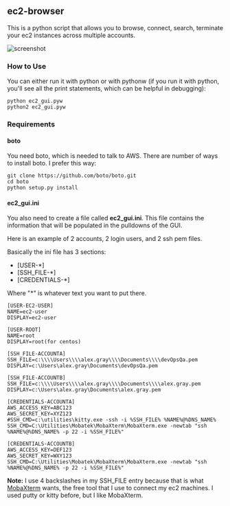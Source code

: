 ## ec2-browser ##


This is a python script that allows you to browse, connect, search, terminate your ec2 instances across multiple accounts.

![screenshot](https://raw.github.com/grayaii/ec2-browser/master/ec2_gui.png)

### How to Use ###
You can either run it with python or with pythonw (if you run it with python, you'll see all the print statements, which can be helpful in debugging):
    
    python ec2_gui.pyw
    python2 ec2_gui.pyw

### Requirements ###

#### boto ####
You need boto, which is needed to talk to AWS.  There are number of ways to install boto.  I prefer this way:

    git clone https://github.com/boto/boto.git
    cd boto
    python setup.py install

#### ec2_gui.ini ####
You also need to create a file called **ec2_gui.ini**.  This file contains the information that will be populated in the pulldowns of the GUI.

Here is an example of 2 accounts, 2 login users, and 2 ssh pem files.

Basically the ini file has 3 sections:

- [USER-*]
- [SSH_FILE-*]
- [CREDENTIALS-*]

Where "*" is whatever text you want to put there.
	
	[USER-EC2-USER]
	NAME=ec2-user
	DISPLAY=ec2-user
	
	[USER-ROOT]
	NAME=root
	DISPLAY=root(for centos)

	[SSH_FILE-ACCOUNTA]
	SSH_FILE=c:\\\\Users\\\\alex.gray\\\\Documents\\\\devOpsQa.pem
	DISPLAY=c:\Users\alex.gray\Documents\devOpsQa.pem
	
	[SSH_FILE-ACCOUNTB]
	SSH_FILE=c:\\\\Users\\\\alex.gray\\\\Documents\\\\alex.gray.pem
	DISPLAY=c:\Users\alex.gray\Documents\alex.gray.pem
	
	[CREDENTIALS-ACCOUNTA]
	AWS_ACCESS_KEY=ABC123
	AWS_SECRET_KEY=XYZ123
	#SSH_CMD=c:\utilities\kitty.exe -ssh -i %SSH_FILE% %NAME%@%DNS_NAME% 
	SSH_CMD=C:\Utilities\Mobatek\MobaXterm\MobaXterm.exe -newtab "ssh %NAME%@%DNS_NAME% -p 22 -i %SSH_FILE%"
	
	[CREDENTIALS-ACCOUNTB]
	AWS_ACCESS_KEY=DEF123
	AWS_SECRET_KEY=WXY123
	SSH_CMD=C:\Utilities\Mobatek\MobaXterm\MobaXterm.exe -newtab "ssh %NAME%@%DNS_NAME% -p 22 -i %SSH_FILE%"

**Note:** I use 4 backslashes in my SSH_FILE entry because that is what [MobaXterm](http://mobaxterm.mobatek.net/) wants, the free tool that I use to connect my ec2 machines.  I used putty or kitty before, but I like MobaXterm.
